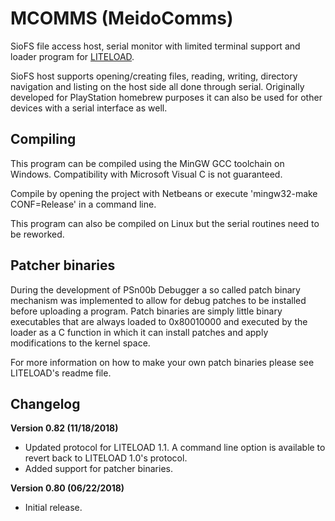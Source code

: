 # MCOMMS (MeidoComms)
SioFS file access host, serial monitor with limited terminal support and loader program for [LITELOAD](https://github.com/Lameguy64/liteload).

SioFS host supports opening/creating files, reading, writing, directory navigation and listing on the host side all done through serial. Originally developed for PlayStation homebrew purposes it can also be used for other devices with a serial interface as well.

## Compiling
This program can be compiled using the MinGW GCC toolchain on Windows. Compatibility with Microsoft Visual C is not guaranteed.

Compile by opening the project with Netbeans or execute 'mingw32-make CONF=Release' in a command line.

This program can also be compiled on Linux but the serial routines need to be reworked.

## Patcher binaries
During the development of PSn00b Debugger a so called patch binary mechanism was implemented to allow for debug patches to be installed before uploading a program. Patch binaries are simply little binary executables that are always loaded to 0x80010000 and executed by the loader as a C function in which it can install patches and apply modifications to the kernel space.

For more information on how to make your own patch binaries please see LITELOAD's readme file.

## Changelog

**Version 0.82 (11/18/2018)**
* Updated protocol for LITELOAD 1.1. A command line option is available to revert back to LITELOAD 1.0's protocol.
* Added support for patcher binaries.

**Version 0.80 (06/22/2018)**
* Initial release.